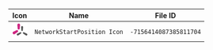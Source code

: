 | Icon | Name | File ID |
| ---  | ---  | ---     |
| ![](NetworkStartPosition%20Icon.png) | `NetworkStartPosition Icon` | `-7156414087385811704` |
